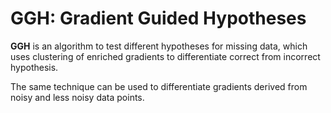 # GGH: Gradient Guided Hypotheses

**GGH** is an algorithm to test different hypotheses for missing data, which uses clustering of enriched gradients to differentiate correct from incorrect hypothesis.

The same technique can be used to differentiate gradients derived from noisy and less noisy data points.
